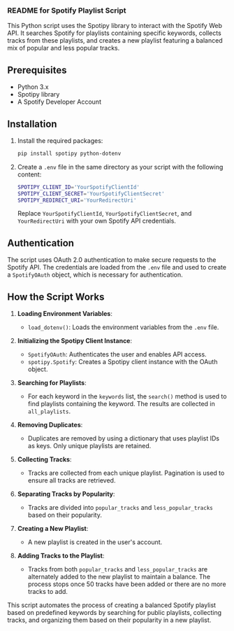 ### README for Spotify Playlist Script

This Python script uses the Spotipy library to interact with the Spotify Web API. It searches Spotify for playlists containing specific keywords, collects tracks from these playlists, and creates a new playlist featuring a balanced mix of popular and less popular tracks.

## Prerequisites
- Python 3.x
- Spotipy library
- A Spotify Developer Account

## Installation
1. Install the required packages:
   ```bash
   pip install spotipy python-dotenv
   ```
2. Create a `.env` file in the same directory as your script with the following content:
   ```bash
   SPOTIPY_CLIENT_ID='YourSpotifyClientId'
   SPOTIPY_CLIENT_SECRET='YourSpotifyClientSecret'
   SPOTIPY_REDIRECT_URI='YourRedirectUri'
   ```
   Replace `YourSpotifyClientId`, `YourSpotifyClientSecret`, and `YourRedirectUri` with your own Spotify API credentials.

## Authentication
The script uses OAuth 2.0 authentication to make secure requests to the Spotify API. The credentials are loaded from the `.env` file and used to create a `SpotifyOAuth` object, which is necessary for authentication.

## How the Script Works

1. **Loading Environment Variables**:
   - `load_dotenv()`: Loads the environment variables from the `.env` file.

2. **Initializing the Spotipy Client Instance**:
   - `SpotifyOAuth`: Authenticates the user and enables API access.
   - `spotipy.Spotify`: Creates a Spotipy client instance with the OAuth object.

3. **Searching for Playlists**:
   - For each keyword in the `keywords` list, the `search()` method is used to find playlists containing the keyword. The results are collected in `all_playlists`.

4. **Removing Duplicates**:
   - Duplicates are removed by using a dictionary that uses playlist IDs as keys. Only unique playlists are retained.

5. **Collecting Tracks**:
   - Tracks are collected from each unique playlist. Pagination is used to ensure all tracks are retrieved.

6. **Separating Tracks by Popularity**:
   - Tracks are divided into `popular_tracks` and `less_popular_tracks` based on their popularity.

7. **Creating a New Playlist**:
   - A new playlist is created in the user's account.

8. **Adding Tracks to the Playlist**:
   - Tracks from both `popular_tracks` and `less_popular_tracks` are alternately added to the new playlist to maintain a balance. The process stops once 50 tracks have been added or there are no more tracks to add.

This script automates the process of creating a balanced Spotify playlist based on predefined keywords by searching for public playlists, collecting tracks, and organizing them based on their popularity in a new playlist.
